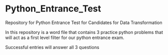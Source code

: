 # Python_Entrance_Test
Repository for Python Entrance Test for Candidates for Data Transformation

In this repository is a word file that contains 3 practice python problems that will act as a first level filter for our python entrance exam.

Successful entries will answer all 3 questions
